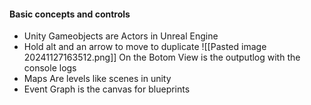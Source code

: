 #### Basic concepts and controls

- Unity Gameobjects are Actors in Unreal Engine
- Hold alt and an arrow to move to duplicate
![[Pasted image 20241127163512.png]]
On the Botom View is the outputlog with the console logs 
- Maps Are levels like scenes in unity
- Event Graph is the canvas for blueprints